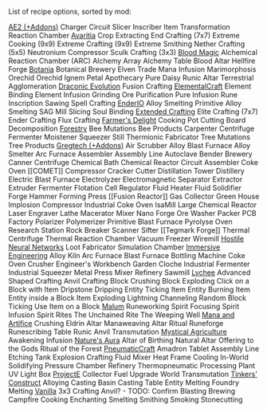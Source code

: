 List of recipe options, sorted by mod:

<ins>AE2 (+Addons)</ins>
	Charger
	Circuit Slicer
	Inscriber
	Item Transformation
	Reaction Chamber
<ins>Avaritia</ins>
	Crop Extracting
	End Crafting (7x7)
	Extreme Cooking (9x9)
	Extreme Crafting (9x9)
	Extreme Smithing
	Nether Crafting (5x5)
	Neutronium Compressor
	Sculk Crafting (3x3)
<ins>Blood Magic</ins>
	Alchemical Reaction Chamber (ARC)
	Alchemy Array
	Alchemy Table
	Blood Altar
	Hellfire Forge
<ins>Botania</ins>
	Botanical Brewery
	Elven Trade
	Mana Infusion
	Marimorphosis
	Orechid
	Orechid Ignem
	Petal Apothecary
	Pure Daisy
	Runic Altar
	Terrestrial Agglomeration
<ins>Draconic Evolution</ins>
	Fusion Crafting
<ins>ElementalCraft</ins>
	Element Binding
	Element Infusion
	Grinding
	Ore Purification
	Pure Infusion
	Rune Inscription
	Sawing
	Spell Crafting
<ins>EnderIO</ins>
	Alloy Smelting
	Primitive Alloy Smelting
	SAG Mill
	Slicing
	Soul Binding
<ins>Extended Crafting</ins>
	Elite Crafting (7x7)
	Ender Crafting
	Flux Crafting
<ins>Farmer's Delight</ins>
	Cooking Pot
	Cutting Board
	Decomposition
<ins>Forestry</ins>
	Bee Mutations
	Bee Products
	Carpenter
	Centrifuge
	Fermenter
	Moistener
	Squeezer
	Still
	Thermionic Fabricator
	Tree Mutations
	Tree Products
<ins>Gregtech (+Addons)</ins>
	Air Scrubber
	Alloy Blast Furnace
	Alloy Smelter
	Arc Furnace
	Assembler
	Assembly Line
	Autoclave
	Bender
	Brewery
	Canner
	Centrifuge
	Chemical Bath
	Chemical Reactor
	Circuit Assembler
	Coke Oven
	[[COMET]]
	Compressor
	Cracker
	Cutter
	Distillation Tower
	Distillery
	Electric Blast Furnace
	Electrolyzer
	Electromagnetic Separator
	Extractor
	Extruder
	Fermenter
	Flotation Cell Regulator
	Fluid Heater
	Fluid Solidifier
	Forge Hammer
	Forming Press
	[[Fusion Reactor]]
	Gas Collector
	Green House
	Implosion Compressor
	Industrial Coke Oven
	IsaMill
	Large Chemical Reactor
	Laser Engraver
	Lathe
	Macerator
	Mixer
	Nano Forge
	Ore Washer
	Packer
	PCB Factory
	Polarizer
	Polymerizer
	Primitive Blast Furnace
	Pyrolyse Oven
	Research Station
	Rock Breaker
	Scanner
	Sifter
	[[Tegmark Forge]]
	Thermal Centrifuge
	Thermal Reaction Chamber
	Vacuum Freezer
	Wiremill
<ins>Hostile Neural Networks</ins>
	Loot Fabricator
	Simulation Chamber
<ins>Immersive Engineering</ins>
	Alloy Kiln
	Arc Furnace
	Blast Furnace
	Bottling Machine
	Coke Oven
	Crusher
	Engineer's Workbench
	Garden Cloche
	Industrial Fermenter
	Industrial Squeezer
	Metal Press
	Mixer
	Refinery
	Sawmill
<ins>Lychee</ins>
	Advanced Shaped Crafting
	Anvil Crafting
	Block Crushing
	Block Exploding
	Click on a Block with Item
	Dripstone Dripping
	Entity Ticking
	Item Entity Burning
	Item Entity inside a Block
	Item Exploding
	Lightning Channeling
	Random Block Ticking
	Use Item on a Block
<ins>Malum</ins>
	Runeworking
	Spirit Focusing
	Spirit Infusion
	Spirit Rites
	The Unchained Rite
	The Weeping Well
<ins>Mana and Artifice</ins>
	Crushing
	Eldrin Altar
	Manaweaving Altar
	Ritual
	Runeforge
	Runescribing Table
	Runic Anvil
	Transmutation
<ins>Mystical Agriculture</ins>
	Awakening
	Infusion
<ins>Nature's Aura</ins>
	Altar of Birthing
	Natural Altar
	Offering to the Gods
	Ritual of the Forest
<ins>PneumaticCraft</ins>
	Amadron Tablet
	Assembly Line
	Etching Tank
	Explosion Crafting
	Fluid Mixer
	Heat Frame Cooling
	In-World Solidifying
	Pressure Chamber
	Refinery
	Thermopneumatic Processing Plant
	UV Light Box
<ins>ProjectE</ins>
	Collector Fuel Upgrade
	World Transmutation
<ins>Tinkers' Construct</ins>
	Alloying
	Casting Basin
	Casting Table
	Entity Melting
	Foundry
	Melting
<ins>Vanilla</ins>
	3x3 Crafting
	Anvil? - TODO: Confirm
	Blasting
	Brewing
	Campfire Cooking
	Enchanting
	Smelting
	Smithing
	Smoking
	Stonecutting